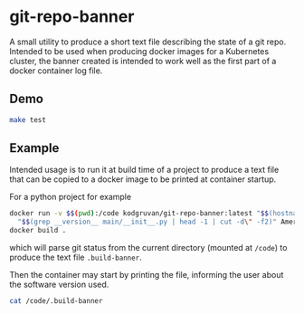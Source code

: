 # git-repo-banner
A small utility to produce a short text file describing the state of a git repo. Intended to
be used when producing docker images for a Kubernetes cluster, the banner created is intended 
to work well as the first part of a docker container log file.

## Demo

```bash
make test
```

## Example

Intended usage is to run it at build time of a project to produce a text file
that can be copied to a docker image to be printed at container startup.

For a python project for example

```bash
docker run -v $$(pwd):/code kodgruvan/git-repo-banner:latest "$$(hostname)" "The App Name" \
  "$$(grep __version__ main/__init__.py | head -1 | cut -d\" -f2)" America/Los_Angeles >code/.build-banner
docker build .
```

which will parse git status from the current directory (mounted at `/code`) to produce the text file `.build-banner`.

Then the container may start by printing the file, informing the user about the software version used. 

```bash
cat /code/.build-banner
```

